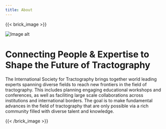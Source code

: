 ```yaml
---
title: About
---
```

{{< brick_image >}}

![Image alt](/uploads/branding/logo_tractoball_transparent_with_tractogram.png)

# Connecting People & Expertise to Shape the Future of Tractography

The International Society for Tractography brings together world leading experts spanning diverse fields to reach new frontiers in the field of tractography.  This includes planning engaging educational workshops and conferences, as well as faciliting large scale collaborations across institutions and international borders.  The goal is to make fundamental advances in the field of tractography that are only possible via a rich community filled with diverse talent and knowledge.

{{< /brick_image >}}
